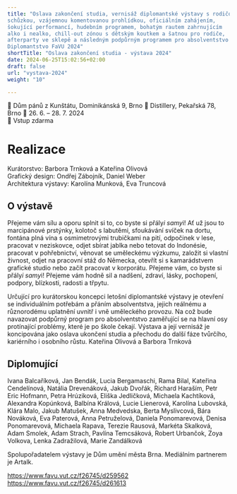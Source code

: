 ```yaml
---
title: "Oslava zakončení studia, vernisáž diplomantské výstavy s rodičovskou
schůzkou, vzájemnou komentovanou prohlídkou, oficiálním zahájením,
šokující performancí, hudebním programem, bohatým rautem zahrnujícím
alko i nealko, chill-out zónou s dětským koutkem a šatnou pro rodiče,
afterparty ve sklepě a následným podpůrným programem pro absolventstvo /
Diplomantstvo FaVU 2024"
shortTitle: "Oslava zakončení studia - výstava 2024"
date: 2024-06-25T15:02:56+02:00
draft: false
url: "vystava-2024"
weight: "10"

---
```

📍 Dům pánů z Kunštátu, Dominikánská 9, Brno
📍 Distillery, Pekařská 78, Brno
📅 26. 6. – 28. 7. 2024  
🎫 Vstup zdarma  

# Realizace
Kurátorstvo: Barbora Trnková a Kateřina Olivová  
Grafický design: Ondřej Zábojník, Daniel Weber  
Architektura výstavy: Karolína Munková, Eva Truncová  

## O výstavě
Přejeme vám sílu a oporu splnit si to, co byste si přály*i samy*i!
Ať už jsou to marcipánové prstýnky, kolotoč s labutěmi, sfoukávání
svíček na dortu, fontána plná vína s osmimetrovými trubičkami na pití,
odpočinek v lese, pracovat v neziskovce, odjet sbírat jablka nebo
tetovat do Indonésie, pracovat v pohřebnictví, věnovat se uměleckému
výzkumu, založit si vlastní živnost, odjet na pracovní stáž do Německa,
otevřít si s kamarádstvem grafické studio nebo začít pracovat v
korporátu.
Přejeme vám, co byste si přály*i samy*i!
Přejeme vám hodně sil a nadšení, zdraví, lásky, pochopení, podpory,
blízkosti, radosti a třpytu.

Určující pro kurátorskou koncepci letošní diplomantské výstavy je
otevření se individuálním potřebám a přáním absolventstva, jejich
reálnému a různorodému uplatnění uvnitř i vně uměleckého provozu. Na což
bude navazovat podpůrný program pro absolventstvo zaměřující se na
hlavní osy protínající problémy, které je po škole čekají. Výstava a
její vernisáž je koncipována jako oslava ukončení studia a přechodu do
další fáze tvůrčího, kariérního i osobního růstu.
Kateřina Olivová a Barbora Trnková

## Diplomující
Ivana Balcaříková, Jan Bendák, Lucia Bergamaschi, Rama Bilal, Kateřina
Cendelínová, Natália Drevenáková, Jakub Dvořák, Richard Haraším, Petr
Eric Hofmann, Petra Hrúziková, Eliška Jedličková, Michaela Kachtíková,
Alexandra Kopúnková, Balbína Králová, Lucie Lienerová, Karolína
Lubovská, Klára Malo, Jakub Matušek, Anna Medvedska, Berta Myslivcová,
Bára Nováková, Eva Paterová, Anna Petruželová, Daniela Ponomarevová,
Denisa Ponomarevová, Michaela Rapava, Terezie Rausová, Markéta Skalková,
Adam Smolek, Adam Strach, Pavlína Temcsáková, Robert Urbančok, Zoya
Volkova, Lenka Zadražilová, Marie Zandálková


Spolupořadatelem výstavy je Dům umění města Brna.
Mediálním partnerem je Artalk.

https://www.favu.vut.cz/f26745/d259562
https://www.favu.vut.cz/f26745/d261613